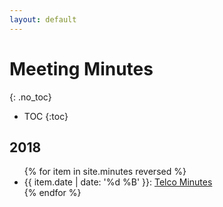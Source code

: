 ```yaml
---
layout: default
---
```


# Meeting Minutes
{: .no_toc}

* TOC
{:toc}

## 2018

<ul>
{% for item in site.minutes reversed %}
  <li>{{ item.date | date: '%d %B' }}:
    <a href="{{ item.url }}">Telco Minutes</a>
  </li>
{% endfor %}
</ul>
